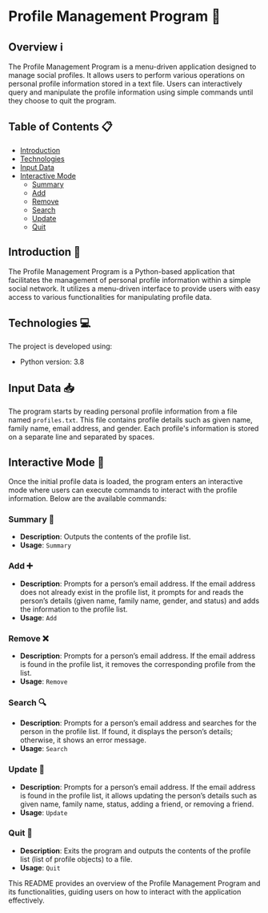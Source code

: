 # Profile Management Program 📝

## Overview ℹ️
The Profile Management Program is a menu-driven application designed to manage social profiles. It allows users to perform various operations on personal profile information stored in a text file. Users can interactively query and manipulate the profile information using simple commands until they choose to quit the program.

## Table of Contents 📋
- [Introduction](#introduction)
- [Technologies](#technologies)
- [Input Data](#input-data)
- [Interactive Mode](#interactive-mode)
  - [Summary](#summary)
  - [Add](#add)
  - [Remove](#remove)
  - [Search](#search)
  - [Update](#update)
  - [Quit](#quit)

## Introduction 🚀
The Profile Management Program is a Python-based application that facilitates the management of personal profile information within a simple social network. It utilizes a menu-driven interface to provide users with easy access to various functionalities for manipulating profile data.

## Technologies 💻
The project is developed using:
- Python version: 3.8

## Input Data 📥
The program starts by reading personal profile information from a file named `profiles.txt`. This file contains profile details such as given name, family name, email address, and gender. Each profile's information is stored on a separate line and separated by spaces.

## Interactive Mode 💬
Once the initial profile data is loaded, the program enters an interactive mode where users can execute commands to interact with the profile information. Below are the available commands:

### Summary 📄
- **Description**: Outputs the contents of the profile list.
- **Usage**: `Summary`

### Add ➕
- **Description**: Prompts for a person’s email address. If the email address does not already exist in the profile list, it prompts for and reads the person’s details (given name, family name, gender, and status) and adds the information to the profile list.
- **Usage**: `Add`

### Remove ❌
- **Description**: Prompts for a person’s email address. If the email address is found in the profile list, it removes the corresponding profile from the list.
- **Usage**: `Remove`

### Search 🔍
- **Description**: Prompts for a person’s email address and searches for the person in the profile list. If found, it displays the person’s details; otherwise, it shows an error message.
- **Usage**: `Search`

### Update 🔄
- **Description**: Prompts for a person’s email address. If the email address is found in the profile list, it allows updating the person’s details such as given name, family name, status, adding a friend, or removing a friend.
- **Usage**: `Update`

### Quit 🛑
- **Description**: Exits the program and outputs the contents of the profile list (list of profile objects) to a file.
- **Usage**: `Quit`

This README provides an overview of the Profile Management Program and its functionalities, guiding users on how to interact with the application effectively.

